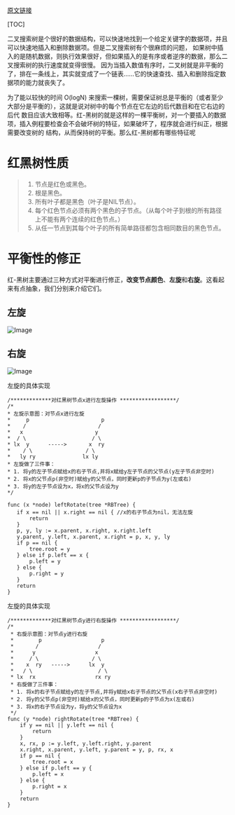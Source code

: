 [原文链接](https://blog.csdn.net/eson_15/article/details/51144079)

[TOC]

二叉搜索树是个很好的数据结构，可以快速地找到一个给定关键字的数据项，并且可以快速地插入和删除数据项。但是二叉搜索树有个很麻烦的问题，
如果树中插入的是随机数据，则执行效果很好，但如果插入的是有序或者逆序的数据，那么二叉搜索树的执行速度就变得很慢。
因为当插入数值有序时，二叉树就是非平衡的了，排在一条线上，其实就变成了一个链表……它的快速查找、插入和删除指定数据项的能力就丧失了。

为了能以较快的时间 O(logN) 来搜索一棵树，需要保证树总是平衡的（或者至少大部分是平衡的），这就是说对树中的每个节点在它左边的后代数目和在它右边的后代
数目应该大致相等。红-黑树的就是这样的一棵平衡树，对一个要插入的数据项，插入例程要检查会不会破坏树的特征，如果破坏了，程序就会进行纠正，根据需要改变树的
结构，从而保持树的平衡。那么红-黑树都有哪些特征呢

# 红黑树性质

> 1. 节点是红色或黑色。
> 2. 根是黑色。
> 3. 所有叶子都是黑色（叶子是NIL节点）。
> 4. 每个红色节点必须有两个黑色的子节点。（从每个叶子到根的所有路径上不能有两个连续的红色节点。）
> 5. 从任一节点到其每个叶子的所有简单路径都包含相同数目的黑色节点。

# 平衡性的修正

红-黑树主要通过三种方式对平衡进行修正，**改变节点颜色**、**左旋**和**右旋**。这看起来有点抽象，我们分别来介绍它们。

## 左旋

![Image](https://img-blog.csdnimg.cn/20190110125840327.gif)

## 右旋

![Image](https://img-blog.csdnimg.cn/20190110125902690.gif)

 左旋的具体实现
 ```
/*************对红黑树节点x进行左旋操作 ******************/
/*
 * 左旋示意图：对节点x进行左旋
 *     p                       p
 *    /                       /
 *   x                       y
 *  / \                     / \
 * lx  y      ----->       x  ry
 *    / \                 / \
 *   ly ry               lx ly
 * 左旋做了三件事：
 * 1. 将y的左子节点赋给x的右子节点,并将x赋给y左子节点的父节点(y左子节点非空时)
 * 2. 将x的父节点p(非空时)赋给y的父节点，同时更新p的子节点为y(左或右)
 * 3. 将y的左子节点设为x，将x的父节点设为y
 */

func (x *node) leftRotate(tree *RBTree) {
	if x == nil || x.right == nil { //x的右子节点为nil，无法左旋
		return
	}
	p, y, ly := x.parent, x.right, x.right.left
	y.parent, y.left, x.parent, x.right = p, x, y, ly
	if p == nil {
		tree.root = y
	} else if p.left == x {
		p.left = y
	} else {
		p.right = y
	}
	return
}
```

左旋的具体实现

```
/*************对红黑树节点y进行右旋操作 ******************/
/*
 * 右旋示意图：对节点y进行右旋
 *        p                   p
 *       /                   /
 *      y                   x
 *     / \                 / \
 *    x  ry   ----->      lx  y
 *   / \                     / \
 * lx  rx                   rx ry
 * 右旋做了三件事：
 * 1. 将x的右子节点赋给y的左子节点,并将y赋给x右子节点的父节点(x右子节点非空时)
 * 2. 将y的父节点p(非空时)赋给x的父节点，同时更新p的子节点为x(左或右)
 * 3. 将x的右子节点设为y，将y的父节点设为x
 */
func (y *node) rightRotate(tree *RBTree) {
	if y == nil || y.left == nil {
		return
	}
	x, rx, p := y.left, y.left.right, y.parent
	x.right, x.parent, y.left, y.parent = y, p, rx, x
	if p == nil {
		tree.root = x
	} else if p.left == y {
		p.left = x
	} else {
		p.right = x
	}
	return
}
```